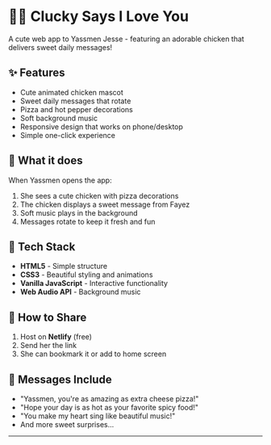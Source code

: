 # 🐔💕 Clucky Says I Love You

A cute web app to Yassmen Jesse - featuring an adorable chicken that delivers sweet daily messages!

## ✨ Features

- Cute animated chicken mascot
- Sweet daily messages that rotate
- Pizza and hot pepper decorations
- Soft background music
- Responsive design that works on phone/desktop
- Simple one-click experience

## 🎯 What it does

When Yassmen opens the app:

1. She sees a cute chicken with pizza decorations
2. The chicken displays a sweet message from Fayez
3. Soft music plays in the background
4. Messages rotate to keep it fresh and fun

## 🚀 Tech Stack

- **HTML5** - Simple structure
- **CSS3** - Beautiful styling and animations
- **Vanilla JavaScript** - Interactive functionality
- **Web Audio API** - Background music

## 📱 How to Share

1. Host on **Netlify** (free)
2. Send her the link
3. She can bookmark it or add to home screen

## 💝 Messages Include

- "Yassmen, you're as amazing as extra cheese pizza!"
- "Hope your day is as hot as your favorite spicy food!"
- "You make my heart sing like beautiful music!"
- And more sweet surprises...

---

